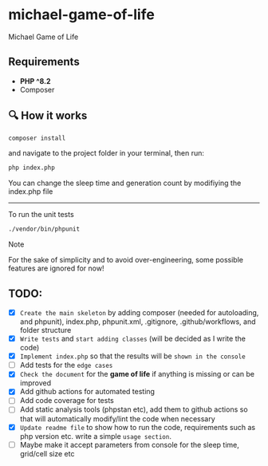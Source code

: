 # michael-game-of-life
Michael Game of Life

## Requirements

- **PHP ^8.2**
- Composer

## 🔍 How it works
```bash
composer install
```

and navigate to the project folder in your terminal, then run:

```bash
php index.php
```

You can change the sleep time and generation count by modifiying the index.php file

---

To run the unit tests
```bash
./vendor/bin/phpunit
```

> [!NOTE]
> For the sake of simplicity and to avoid over-engineering, some possible features are ignored for now!

## TODO:

- [x] `Create the main skeleton` by adding composer (needed for autoloading, and phpunit), index.php, phpunit.xml, .gitignore, .github/workflows, and folder structure
- [x] `Write tests` and `start adding classes` (will be decided as I write the code)
- [x] `Implement index.php` so that the results will be `shown in the console`
- [ ] Add tests for the `edge cases`
- [x] `Check the document` for the **game of life** if anything is missing or can be improved
- [x] Add github actions for automated testing
- [ ] Add code coverage for tests
- [ ] Add static analysis tools (phpstan etc), add them to github actions so that will automatically modify/lint the code when necessary
- [x] `Update readme file` to show how to run the code, requirements such as php version etc. write a simple `usage section`.
- [ ] Maybe make it accept parameters from console for the sleep time, grid/cell size etc